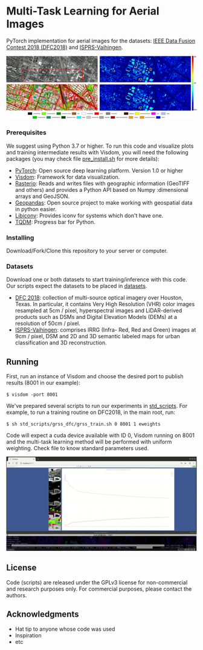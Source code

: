 # Multi-Task Learning for Aerial Images

PyTorch implementation for aerial images for the datasets: [IEEE Data Fusion Contest 2018 (DFC2018)](http://www.grss-ieee.org/community/technical-committees/data-fusion/2018-ieee-grss-data-fusion-contest-results/) and [ISPRS-Vaihingen](http://www2.isprs.org/commissions/comm3/wg4/2d-sem-label-vaihingen.html).

![](./images/dfc_prediction.png)

### Prerequisites

We suggest using Python 3.7 or higher. To run this code and visualize plots and training intermediate results with Visdom, you will need the following packages (you may check file [pre_install.sh](./config/pre_install.sh) for more details):

* [PyTorch](https://pytorch.org/get-started/locally/): Open source deep learning platform. Version 1.0 or higher
* [Visdom](https://github.com/facebookresearch/visdom): Framework for data visualization. 
* [Rasterio](https://rasterio.readthedocs.io/en/latest/installation.html): Reads and writes files with geographic information (GeoTIFF and others) and provides a Python API based on Numpy :dimensional arrays and GeoJSON.
* [Geopandas](http://geopandas.org/): Open source project to make working with geospatial data in python easier.
* [Libiconv](https://anaconda.org/cond:forge/libiconv): Provides iconv for systems which don't have one.
* [TQDM](https://github.com/tqdm/tqdm): Progress bar for Python.

### Installing

Download/Fork/Clone this repository to your server or computer.

### Datasets

Download one or both datasets to start training/inference with this code. Our scripts expect the datasets to be placed in [datasets](./datasets).

* [DFC 2018](http://www.grss-ieee.org/community/technical-committees/data-fusion/2018-ieee-grss-data-fusion-contest-results/): collection of multi-source optical imagery over Houston, Texas. In particular, it contains Very High Resolution (VHR) color images resampled at 5cm / pixel, hyperspectral images and LiDAR-derived products such as DSMs and Digital Elevation Models (DEMs) at a resolution of 50cm / pixel.
* [ISPRS-Vaihingen](http://www2.isprs.org/commissions/comm3/wg4/2d-sem-label-vaihingen.html): comprises IRRG (Infra-
Red, Red and Green) images at 9cm / pixel, DSM and 2D and 3D semantic labeled maps for urban classification and 3D reconstruction.


## Running

First, run an instance of Visdom and choose the desired port to publish results (8001 in our example):

```
$ visdom -port 8001
```

We've prepared several scripts to run our experiments in [std_scripts](./std_scripts). For example, to run a training routine on DFC2018, in the main root, run:

```
$ sh std_scripts/grss_dfc/grss_train.sh 0 8001 1 eweights
```

Code will expect a cuda device available with ID 0, Visdom running on 8001 and the multi-task learning method will be performed with uniform weighting. Check file to know standard parameters used.

![](./images/start_training_1.gif)

## License

Code (scripts) are released under the GPLv3 license for non-commercial and research purposes only. For commercial purposes, please contact the authors.

## Acknowledgments

* Hat tip to anyone whose code was used
* Inspiration
* etc
